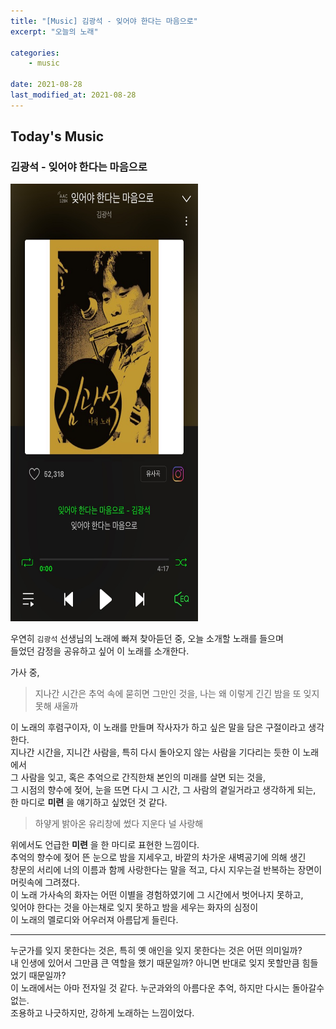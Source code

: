 ```yaml
---
title: "[Music] 김광석 - 잊어야 한다는 마음으로"
excerpt: "오늘의 노래"

categories:
    - music

date: 2021-08-28
last_modified_at: 2021-08-28
---
```


## Today's Music

### 김광석 - 잊어야 한다는 마음으로

<img src="/assets/images/21-08-28/210828.jpg" width = "300" height = "700">

우연히 `김광석` 선생님의 노래에 빠져 찾아듣던 중, 오늘 소개할 노래를 들으며<br>
들었던 감정을 공유하고 싶어 이 노래를 소개한다.<br>

가사 중,

> 지나간 시간은 추억 속에 묻히면 그만인 것을, 나는 왜 이렇게 긴긴 밤을 또 잊지 못해 새울까

이 노래의 후렴구이자, 이 노래를 만들며 작사자가 하고 싶은 말을 담은 구절이라고 생각한다.<br>
지나간 시간을, 지니간 사람을, 특히 다시 돌아오지 않는 사람을 기다리는 듯한 이 노래에서<br>
그 사람을 잊고, 혹은 추억으로 간직한채 본인의 미래를 살면 되는 것을,<br>
그 시점의 향수에 젖어, 눈을 뜨면 다시 그 시간, 그 사람의 곁일거라고 생각하게 되는,<br>
한 마디로 **미련** 을 얘기하고 싶었던 것 같다.

> 하얗게 밝아온 유리창에 썼다 지운다 널 사랑해

위에서도 언급한 **미련** 을 한 마디로 표현한 느낌이다.<br>
추억의 향수에 젖어 뜬 눈으로 밤을 지세우고, 바깥의 차가운 새벽공기에 의해 생긴<br>
창문의 서리에 너의 이름과 함께 사랑한다는 말을 적고, 다시 지우는걸 반복하는 장면이 머릿속에 그려졌다.<br>
이 노래 가사속의 화자는 어떤 이별을 경험하였기에 그 시간에서 벗어나지 못하고,<br>
잊어야 한다는 것을 아는채로 잊지 못하고 밤을 세우는 화자의 심정이<br>
이 노래의 멜로디와 어우러져 아름답게 들린다.

---

누군가를 잊지 못한다는 것은, 특히 옛 애인을 잊지 못한다는 것은 어떤 의미일까?<br>
내 인생에 있어서 그만큼 큰 역할을 했기 때문일까? 아니면 반대로 잊지 못할만큼 힘들었기 때문일까?<br>
이 노래에서는 아마 전자일 것 같다. 누군과와의 아름다운 추억, 하지만 다시는 돌아갈수 없는.<br>
조용하고 나긋하지만, 강하게 노래하는 느낌이었다.